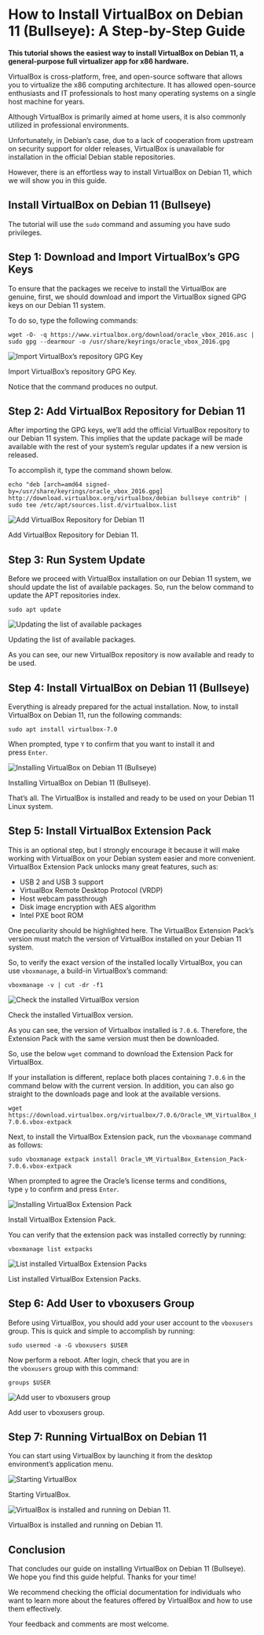 # How to Install VirtualBox on Debian 11 (Bullseye): A Step-by-Step Guide
**This tutorial shows the easiest way to install VirtualBox on Debian 11, a
general-purpose full virtualizer app for x86 hardware.**

VirtualBox is cross-platform, free, and open-source software that allows you to
virtualize the x86 computing architecture. It has allowed open-source
enthusiasts and IT professionals to host many operating systems on a single
host machine for years.

Although VirtualBox is primarily aimed at home users, it is also commonly
utilized in professional environments.

Unfortunately, in Debian’s case, due to a lack of cooperation from upstream on
security support for older releases, VirtualBox is unavailable for installation
in the official Debian stable repositories.

However, there is an effortless way to install VirtualBox on Debian 11, which
we will show you in this guide.

Install VirtualBox on Debian 11 (Bullseye)
------------------------------------------

The tutorial will use the `sudo` command and assuming you have sudo privileges.

Step 1: Download and Import VirtualBox’s GPG Keys
-------------------------------------------------

To ensure that the packages we receive to install the VirtualBox are genuine,
first, we should download and import the VirtualBox signed GPG keys on our
Debian 11 system.

To do so, type the following commands:

```
wget -O- -q https://www.virtualbox.org/download/oracle_vbox_2016.asc | sudo gpg --dearmour -o /usr/share/keyrings/oracle_vbox_2016.gpg
```


![Import VirtualBox’s repository GPG Key](https://linuxiac.b-cdn.net/wp-content/uploads/2022/05/vbox-debian-add-key.png)

Import VirtualBox’s repository GPG Key.

Notice that the command produces no output.

Step 2: Add VirtualBox Repository for Debian 11
-----------------------------------------------

After importing the GPG keys, we’ll add the official VirtualBox repository to
our Debian 11 system. This implies that the update package will be made
available with the rest of your system’s regular updates if a new version is
released.

To accomplish it, type the command shown below.

```
echo "deb [arch=amd64 signed-by=/usr/share/keyrings/oracle_vbox_2016.gpg] http://download.virtualbox.org/virtualbox/debian bullseye contrib" | sudo tee /etc/apt/sources.list.d/virtualbox.list
```


![Add VirtualBox Repository for Debian 11](https://linuxiac.b-cdn.net/wp-content/uploads/2022/05/vbox-debian-add-repository.png)

Add VirtualBox Repository for Debian 11.

Step 3: Run System Update
-------------------------

Before we proceed with VirtualBox installation on our Debian 11 system, we
should update the list of available packages. So, run the below command to
update the APT repositories index.

```
sudo apt update
```


![Updating the list of available packages](https://linuxiac.b-cdn.net/wp-content/uploads/2022/05/vbox-debian-apt-update.png)

Updating the list of available packages.

As you can see, our new VirtualBox repository is now available and ready to be
used.

Step 4: Install VirtualBox on Debian 11 (Bullseye)
--------------------------------------------------

Everything is already prepared for the actual installation. Now, to install
VirtualBox on Debian 11, run the following commands:

```
sudo apt install virtualbox-7.0
```


When prompted, type `Y` to confirm that you want to install it and press `Enter`.

![Installing VirtualBox on Debian 11 (Bullseye)](https://linuxiac.b-cdn.net/wp-content/uploads/2022/05/vbox-debian-install-virtualbox-7.png)

Installing VirtualBox on Debian 11 (Bullseye).

That’s all. The VirtualBox is installed and ready to be used on your Debian 11
Linux system.

Step 5: Install VirtualBox Extension Pack
-----------------------------------------

This is an optional step, but I strongly encourage it because it will make
working with VirtualBox on your Debian system easier and more convenient.
VirtualBox Extension Pack unlocks many great features, such as:

*   USB 2 and USB 3 support
*   VirtualBox Remote Desktop Protocol (VRDP)
*   Host webcam passthrough
*   Disk image encryption with AES algorithm
*   Intel PXE boot ROM

One peculiarity should be highlighted here. The VirtualBox Extension Pack’s
version must match the version of VirtualBox installed on your Debian 11
system.

So, to verify the exact version of the installed locally VirtualBox, you can
use `vboxmanage`, a build-in VirtualBox’s command:

```
vboxmanage -v | cut -dr -f1
```


![Check the installed VirtualBox version](https://linuxiac.b-cdn.net/wp-content/uploads/2022/05/vbox-debian-virtualbox-version.png)

Check the installed VirtualBox version.

As you can see, the version of Virtualbox installed is `7.0.6`. Therefore, the
Extension Pack with the same version must then be downloaded.

So, use the below `wget` command to download the Extension Pack for VirtualBox.

If your installation is different, replace both places containing `7.0.6` in
the command below with the current version. In addition, you can also go
straight to the downloads page and look at the available versions.

```
wget https://download.virtualbox.org/virtualbox/7.0.6/Oracle_VM_VirtualBox_Extension_Pack-7.0.6.vbox-extpack
```


Next, to install the VirtualBox Extension pack, run the `vboxmanage` command as
follows:

```
sudo vboxmanage extpack install Oracle_VM_VirtualBox_Extension_Pack-7.0.6.vbox-extpack
```


When prompted to agree the Oracle’s license terms and conditions, type `y` to
confirm and press `Enter`.

![Installing VirtualBox Extension Pack](https://linuxiac.b-cdn.net/wp-content/uploads/2022/05/vbox-pack-install.png)

Install VirtualBox Extension Pack.

You can verify that the extension pack was installed correctly by running:

```
vboxmanage list extpacks
```


![List installed VirtualBox Extension Packs](https://linuxiac.b-cdn.net/wp-content/uploads/2022/05/vbox-debian-extpack-version.png)

List installed VirtualBox Extension Packs.

Step 6: Add User to vboxusers Group
-----------------------------------

Before using VirtualBox, you should add your user account to the `vboxusers`
group. This is quick and simple to accomplish by running:

```
sudo usermod -a -G vboxusers $USER
```


Now perform a reboot. After login, check that you are in the `vboxusers` group
with this command:

```
groups $USER
```


![Add user to vboxusers group](https://linuxiac.b-cdn.net/wp-content/uploads/2022/05/vbox-debian-list-groups.png)

Add user to vboxusers group.

Step 7: Running VirtualBox on Debian 11
---------------------------------------

You can start using VirtualBox by launching it from the desktop environment’s
application menu.

![Starting VirtualBox](https://linuxiac.b-cdn.net/wp-content/uploads/2022/05/vbox-debian-launcher.jpg)

Starting VirtualBox.

![VirtualBox is installed and running on Debian 11.](https://linuxiac.b-cdn.net/wp-content/uploads/2022/05/vbox-running-on-debian-11.jpg)

VirtualBox is installed and running on Debian 11.

Conclusion
----------

That concludes our guide on installing VirtualBox on Debian 11 (Bullseye). We
hope you find this guide helpful. Thanks for your time!

We recommend checking the official documentation for individuals who want to
learn more about the features offered by VirtualBox and how to use them
effectively.

Your feedback and comments are most welcome.
